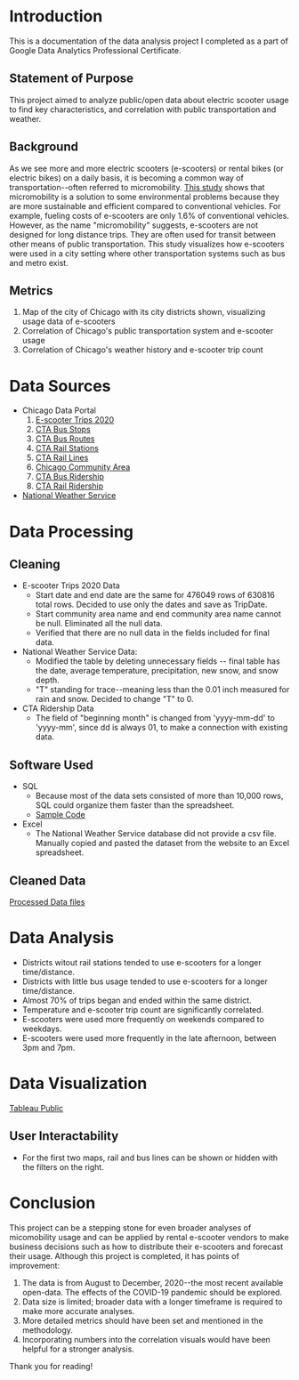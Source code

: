 # Introduction
This is a documentation of the data analysis project I completed as a part of Google Data Analytics Professional Certificate. 

## Statement of Purpose
This project aimed to analyze public/open data about electric scooter usage to find key characteristics, and correlation with public transportation and weather.

## Background
As we see more and more electric scooters (e-scooters) or rental bikes (or electric bikes) on a daily basis, it is becoming a common way of transportation--often referred to micromobility. [This study](https://www.wired.com/story/e-scooter-micromobility-infographics-cost-emissions/) shows that micromobility is a solution to some environmental problems because they are more sustainable and efficient compared to conventional vehicles. For example, fueling costs of e-scooters are only 1.6% of conventional vehicles. 
However, as the name "micromobility" suggests, e-scooters are not designed for long distance trips. They are often used for transit between other means of public transportation. This study visualizes how e-scooters were used in a city setting where other transportation systems such as bus and metro exist. 

## Metrics
1. Map of the city of Chicago with its city districts shown, visualizing usage data of e-scooters
2. Correlation of Chicago's public transportation system and e-scooter usage
3. Correlation of Chicago's weather history and e-scooter trip count

# Data Sources
- Chicago Data Portal
  1. [E-scooter Trips 2020](https://data.cityofchicago.org/Transportation/E-Scooter-Trips-2020/3rse-fbp6/data)
  2. [CTA Bus Stops](https://data.cityofchicago.org/Transportation/CTA-Bus-Stops-kml/84eu-buny)
  3. [CTA Bus Routes](https://data.cityofchicago.org/Transportation/CTA-Bus-Routes-kml/rytz-fq6y)
  4. [CTA Rail Stations](https://data.cityofchicago.org/dataset/CTA-L-Rail-Stations-kml/4qtv-9w43)
  5. [CTA Rail Lines](https://data.cityofchicago.org/Transportation/CTA-L-Rail-Lines-kml/sgbp-qafc)
  6. [Chicago Community Area](https://data.cityofchicago.org/Facilities-Geographic-Boundaries/Boundaries-Community-Areas-current-/cauq-8yn6)
  7. [CTA Bus Ridership](https://data.cityofchicago.org/Transportation/CTA-Ridership-Bus-Routes-Monthly-Day-Type-Averages/bynn-gwxy)
  8. [CTA Rail Ridership](https://data.cityofchicago.org/Transportation/CTA-Ridership-L-Station-Entries-Monthly-Day-Type-A/t2rn-p8d7)
- [National Weather Service](https://www.weather.gov/wrh/Climate?wfo=lot)

# Data Processing
## Cleaning
- E-scooter Trips 2020 Data
  - Start date and end date are the same for 476049 rows of 630816 total rows. Decided to use only the dates and save as TripDate.
  - Start community area name and end community area name cannot be null. Eliminated all the null data.
  - Verified that there are no null data in the fields included for final data.
- National Weather Service Data: 
  - Modified the table by deleting unnecessary fields -- final table has the date, average temperature, precipitation, new snow, and snow depth.
  - "T" standing for trace--meaning less than the 0.01 inch measured for rain and snow. Decided to change "T" to 0.
- CTA Ridership Data 
  - The field of "beginning month" is changed from 'yyyy-mm-dd' to 'yyyy-mm', since dd is always 01, to make a connection with existing data.

## Software Used
- SQL
  - Because most of the data sets consisted of more than 10,000 rows, SQL could organize them faster than the spreadsheet.
  - [Sample Code](/sample.sql)
- Excel
  - The National Weather Service database did not provide a csv file. Manually copied and pasted the dataset from the website to an Excel spreadsheet. 
## Cleaned Data
[Processed Data files](/Data_Cleaned)
# Data Analysis
- Districts witout rail stations tended to use e-scooters for a longer time/distance.
- Districts with little bus usage tended to use e-scooters for a longer time/distance. 
- Almost 70% of trips began and ended within the same district.
- Temperature and e-scooter trip count are significantly correlated.
- E-scooters were used more frequently on weekends compared to weekdays.
- E-scooters were used more frequently in the late afternoon, between 3pm and 7pm.

# Data Visualization
[Tableau Public](https://public.tableau.com/views/E-ScooterUsageinChicagofromAug_toDec_in2020/Dashboard1?:language=en-US&:display_count=n&:origin=viz_share_link)
## User Interactability
- For the first two maps, rail and bus lines can be shown or hidden with the filters on the right.

# Conclusion
This project can be a stepping stone for even broader analyses of micomobility usage and can be applied by rental e-scooter vendors to make business decisions such as how to distribute their e-scooters and forecast their usage. Although this project is completed, it has points of improvement:
1. The data is from August to December, 2020--the most recent available open-data. The effects of the COVID-19 pandemic should be explored.
2. Data size is limited; broader data with a longer timeframe is required to make more accurate analyses.
3. More detailed metrics should have been set and mentioned in the methodology.
4. Incorporating numbers into the correlation visuals would have been helpful for a stronger analysis.

Thank you for reading!
